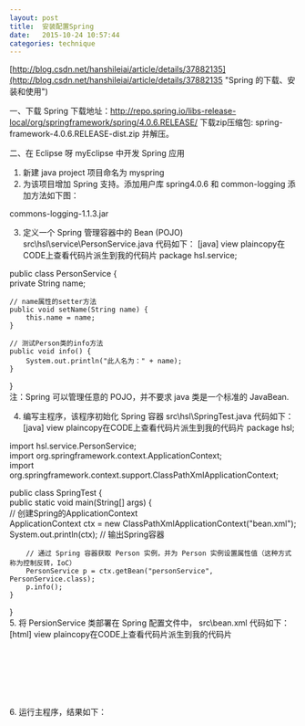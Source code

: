 ```yaml
---
layout: post
title:  安装配置Spring
date:   2015-10-24 10:57:44   
categories: technique
---
```

[http://blog.csdn.net/hanshileiai/article/details/37882135](http://blog.csdn.net/hanshileiai/article/details/37882135 "Spring 的下载、安装和使用")

一、下载 Spring 下载地址：http://repo.spring.io/libs-release-local/org/springframework/spring/4.0.6.RELEASE/    下载zip压缩包:  spring-framework-4.0.6.RELEASE-dist.zip 并解压。
 

二、在 Eclipse 呀 myEclipse 中开发 Spring 应用
 

  1. 新建 java project  项目命名为 myspring
  2. 为该项目增加 Spring 支持。添加用户库 spring4.0.6 和 common-logging 添加方法如下图：


commons-logging-1.1.3.jar



  3. 定义一个 Spring 管理容器中的 Bean  (POJO)  src\hsl\service\PersonService.java 代码如下： 
[java] view plaincopy在CODE上查看代码片派生到我的代码片
package hsl.service;  
  
public class PersonService {  
    private String name;  
  
    // name属性的setter方法  
    public void setName(String name) {  
        this.name = name;  
    }  
  
    // 测试Person类的info方法  
    public void info() {  
        System.out.println("此人名为：" + name);  
    }  
}  
注：Spring 可以管理任意的 POJO，并不要求 java 类是一个标准的 JavaBean.

  4. 编写主程序，该程序初始化 Spring 容器 src\hsl\SpringTest.java  代码如下：
[java] view plaincopy在CODE上查看代码片派生到我的代码片
package hsl;  
  
import hsl.service.PersonService;  
import org.springframework.context.ApplicationContext;  
import org.springframework.context.support.ClassPathXmlApplicationContext;  
  
public class SpringTest {  
    public static void main(String[] args) {  
        // 创建Spring的ApplicationContext  
        ApplicationContext ctx = new ClassPathXmlApplicationContext("bean.xml");  
        System.out.println(ctx); // 输出Spring容器  
  
        // 通过 Spring 容器获取 Person 实例，并为 Person 实例设置属性值（这种方式称为控制反转，IoC）  
        PersonService p = ctx.getBean("personService", PersonService.class);  
        p.info();  
    }  
}  
  5. 将 PersionService 类部署在 Spring 配置文件中， src\bean.xml  代码如下：
[html] view plaincopy在CODE上查看代码片派生到我的代码片
<?xml version="1.0" encoding="UTF-8"?>  
<beans xmlns:xsi="http://www.w3.org/2001/XMLSchema-instance"  
    xmlns="http://www.springframework.org/schema/beans"  
    xsi:schemaLocation="http://www.springframework.org/schema/beans  
    http://www.springframework.org/schema/beans/spring-beans-3.0.xsd">  
    <!-- 将PersonService类部署成Spring容器中的Bean  -->  
    <bean id="personService" class="hsl.service.PersonService">  
        <property name="name" value="wawa"/>  
    </bean>  
</beans>  
  6. 运行主程序，结果如下：

 